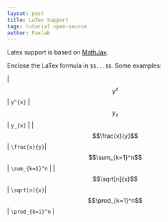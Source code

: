 ```yaml
---
layout: post
title: LaTex Support
tags: tutorial open-source
author: Fuxlab
---
```


Latex support is based on [MathJax](https://www.mathjax.org/).

Enclose the LaTex formula in `$$...$$`. Some examples:

|  $$y^{x}$$ | `y^{x}`  | $$y_{x}$$  | `y_{x}`  |
|   $$\frac{x}{y}$$   |   `\frac{x}{y}`| $$\sum_{k=1}^n$$  | `\sum_{k=1}^n`  |
|   $$\sqrt[n]{x}$$   |   `\sqrt[n]{x}`| $$\prod_{k=1}^n$$  | `\prod_{k=1}^n`  |
